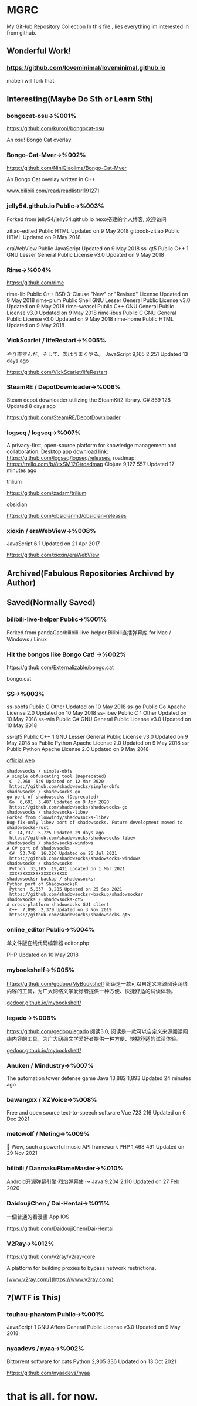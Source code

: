# MGRC

 My GitHub Repository Collection 
 In this file , lies everything im interested in from github.

## Wonderful Work!

### https://github.com/loveminimal/loveminimal.github.io

mabe i will fork that

## Interesting(Maybe Do Sth or Learn Sth)

### bongocat-osu->%001%

https://github.com/kuroni/bongocat-osu

 An osu! Bongo Cat overlay 

### Bongo-Cat-Mver->%002%

https://github.com/NiniQiaolima/Bongo-Cat-Mver

An Bongo Cat overlay written in C++

www.bilibili.com/read/readlist/rl191271

### jelly54.github.io Public->%003%

Forked from jelly54/jelly54.github.io
hexo搭建的个人博客, 欢迎访问

zitiao-edited Public
 HTML Updated on 9 May 2018
gitbook-zitiao Public
 HTML Updated on 9 May 2018

eraWebView Public
 JavaScript Updated on 9 May 2018
ss-qt5 Public
 C++  1 GNU Lesser General Public License v3.0 Updated on 9 May 2018

### Rime->%004%

https://github.com/rime

rime-lib Public
 C++ BSD 3-Clause "New" or "Revised" License Updated on 9 May 2018
rime-plum Public
 Shell GNU Lesser General Public License v3.0 Updated on 9 May 2018
rime-weasel Public
 C++ GNU General Public License v3.0 Updated on 9 May 2018
rime-ibus Public
 C GNU General Public License v3.0 Updated on 9 May 2018
rime-home Public
 HTML Updated on 9 May 2018

### VickScarlet / lifeRestart->%005%

やり直すんだ。そして、次はうまくやる。
 JavaScript  9,165  2,251 Updated 13 days ago

https://github.com/VickScarlet/lifeRestart

### SteamRE / DepotDownloader->%006%

Steam depot downloader utilizing the SteamKit2 library.
 C#  869  128 Updated 8 days ago

https://github.com/SteamRE/DepotDownloader

### logseq / logseq->%007%

A privacy-first, open-source platform for knowledge management and collaboration. Desktop app download link: https://github.com/logseq/logseq/releases, roadmap: https://trello.com/b/8txSM12G/roadmap
 Clojure  9,127  557 Updated 17 minutes ago

trilium

https://github.com/zadam/trilium

obsidian

https://github.com/obsidianmd/obsidian-releases

### xioxin / eraWebView->%008%

 JavaScript  6  1 Updated on 21 Apr 2017

https://github.com/xioxin/eraWebView













## Archived(Fabulous Repositories Archived by Author)











## Saved(Normally Saved)

### bilibili-live-helper Public->%001%

Forked from pandaGao/bilibili-live-helper
Bilibili直播弹幕库 for Mac / Windows / Linux

###  Hit the bongos like Bongo Cat! ->%002%

https://github.com/Externalizable/bongo.cat

 bongo.cat

### SS->%003%

ss-sobfs Public
 C Other Updated on 10 May 2018
ss-go Public
 Go Apache License 2.0 Updated on 10 May 2018
ss-libev Public
 C  1 Other Updated on 10 May 2018
ss-win Public
 C# GNU General Public License v3.0 Updated on 10 May 2018

ss-qt5 Public
 C++  1 GNU Lesser General Public License v3.0 Updated on 9 May 2018
ss Public
 Python Apache License 2.0 Updated on 9 May 2018
ssr Public
 Python Apache License 2.0 Updated on 9 May 2018

[official web]( https://shadowsocks.org/)

```
shadowsocks / simple-obfs
A simple obfuscating tool (Deprecated)
 C  2,260  549 Updated on 12 Mar 2020
 https://github.com/shadowsocks/simple-obfs
shadowsocks / shadowsocks-go
go port of shadowsocks (Deprecated)
 Go  6,691  3,487 Updated on 9 Apr 2020
 https://github.com/shadowsocks/shadowsocks-go
shadowsocks / shadowsocks-libev
Forked from clowwindy/shadowsocks-libev
Bug-fix-only libev port of shadowsocks. Future development moved to shadowsocks-rust
 C  14,737  5,725 Updated 29 days ago
 https://github.com/shadowsocks/shadowsocks-libev
shadowsocks / shadowsocks-windows
A C# port of shadowsocks
 C#  53,748  16,226 Updated on 26 Jul 2021
 https://github.com/shadowsocks/shadowsocks-windows
shadowsocks / shadowsocks
 Python  33,105  19,431 Updated on 1 Mar 2021
 XXXXXXXXXXXXXXXXXXXXXX
shadowsocksr-backup / shadowsocksr
Python port of ShadowsocksR
 Python  5,837  3,285 Updated on 25 Sep 2021
 https://github.com/shadowsocksr-backup/shadowsocksr
shadowsocks / shadowsocks-qt5
A cross-platform shadowsocks GUI client
 C++  7,898  2,379 Updated on 3 Nov 2019
 https://github.com/shadowsocks/shadowsocks-qt5
```



### online_editor Public->%004%

单文件版在线代码编辑器 editor.php

 PHP Updated on 10 May 2018

### mybookshelf->%005%

https://github.com/gedoor/MyBookshelf
阅读是一款可以自定义来源阅读网络内容的工具，为广大网络文学爱好者提供一种方便、快捷舒适的试读体验。

 [gedoor.github.io/mybookshelf/](https://gedoor.github.io/MyBookshelf/) 

### legado->%006%

https://github.com/gedoor/legado
阅读3.0, 阅读是一款可以自定义来源阅读网络内容的工具，为广大网络文学爱好者提供一种方便、快捷舒适的试读体验。

[gedoor.github.io/mybookshelf/](https://gedoor.github.io/MyBookshelf/) 

### Anuken / Mindustry->%007%

The automation tower defense game
 Java  13,882  1,893 Updated 24 minutes ago

### bawangxx / XZVoice->%008%

Free and open source text-to-speech software
 Vue  723  216 Updated on 6 Dec 2021

### metowolf / Meting->%009%

🍰 Wow, such a powerful music API framework
 PHP  1,468  491 Updated on 29 Nov 2021

### bilibili / DanmakuFlameMaster->%010%

Android开源弹幕引擎·烈焰弹幕使 ～
 Java  9,204  2,110 Updated on 27 Feb 2020

### DaidoujiChen / Dai-Hentai->%011%

一個普通的看漫畫 App IOS

https://github.com/DaidoujiChen/Dai-Hentai

### V2Ray->%012%

https://github.com/v2ray/v2ray-core

A platform for building proxies to bypass network restrictions.

[www.v2ray.com/](https://www.v2ray.com/)













## ?(WTF is This)

### touhou-phantom Public->%001%

 JavaScript  1 GNU Affero General Public License v3.0 Updated on 9 May 2018

### nyaadevs / nyaa->%002%

Bittorrent software for cats
 Python  2,905  336 Updated on 13 Oct 2021

https://github.com/nyaadevs/nyaa







# that is all. for now.

